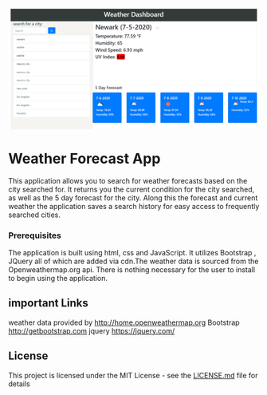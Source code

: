 ![weather forecast Application](./assets/weatherApp.png)

# Weather Forecast App

This application allows you to search for weather forecasts based on the city searched for. It returns you the current condition for the city searched, as well as the 5 day forecast for the city. Along this the forecast and current weather the application saves a search history for easy access to frequently searched cities.

### Prerequisites

The application is built using html, css and JavaScript. It utilizes Bootstrap , JQuery all of which are added via cdn.The weather data is sourced from the Openweathermap.org api. There is nothing necessary for the user to install to begin using the application.

## important Links
weather data provided by http://home.openweathermap.org
Bootstrap http://getbootstrap.com
jquery https://jquery.com/


## License

This project is licensed under the MIT License - see the [LICENSE.md](LICENSE.md) file for details